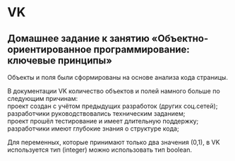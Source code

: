 # VK
## Домашнее задание к занятию «Объектно-ориентированное программирование: ключевые принципы»  
Объекты и поля были сформированы на основе анализа кода страницы.  

В документации VK количество объектов и полей намного больше по следующим причинам:  
проект создан с учётом предыдущих разработок (других соц.сетей);  
разработчики руководствовались техническим заданием;  
проект прошёл тестирование и имеет длительную поддержку;  
разработчики имеют глубокие знания о структуре кода;  

Для переменных, которые принимают только два значения (0,1), в VK используется тип (integer) можно использовать тип boolean.

